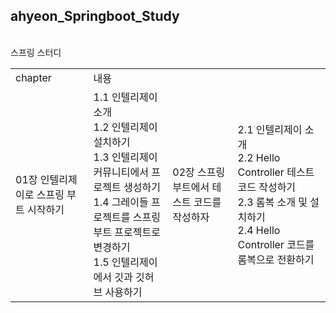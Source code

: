 ## ahyeon_Springboot_Study
<br>
스프링 스터디 
<table>
  <tr>
    <td>chapter</td>
    <td>내용</td>
  </tr>
  <tr>
    <td>01장 인텔리제이로 스프링 부트 시작하기</td>
    <td> 
     1.1 인텔리제이 소개<br>
     1.2 인텔리제이 설치하기<br>
     1.3 인텔리제이 커뮤니티에서 프로젝트 생성하기<br>
     1.4 그레이들 프로젝트를 스프링 부트 프로젝트로 변경하기<br>
     1.5 인텔리제이에서 깃과 깃허브 사용하기
    </td>
    <td>02장 스프링 부트에서 테스트 코드를 작성하자</td>
    <td> 
     2.1 인텔리제이 소개<br>
     2.2 Hello Controller 테스트 코드 작성하기<br>
     2.3 롬복 소개 및 설치하기<br>
     2.4 Hello Controller 코드를 롬복으로 전환하기<br>
    </td>
  </tr>
</table>

<br>
